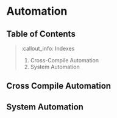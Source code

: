 # Automation
## Table of Contents

> :callout_info: Indexes
> 
> 1. Cross-Compile Automation
> 2. System Automation

## Cross Compile Automation

## System Automation